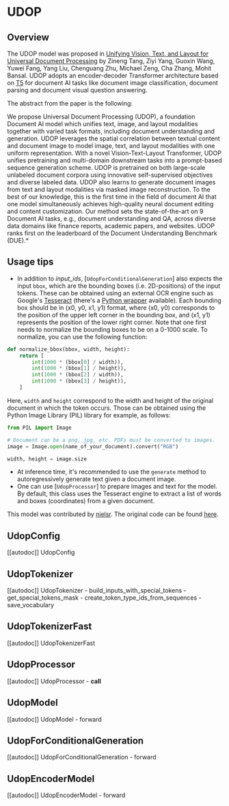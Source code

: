 <!--Copyright 2024 The HuggingFace Team. All rights reserved.

Licensed under the Apache License, Version 2.0 (the "License"); you may not use this file except in compliance with
the License. You may obtain a copy of the License at

http://www.apache.org/licenses/LICENSE-2.0

Unless required by applicable law or agreed to in writing, software distributed under the License is distributed on
an "AS IS" BASIS, WITHOUT WARRANTIES OR CONDITIONS OF ANY KIND, either express or implied. See the License for the
specific language governing permissions and limitations under the License.
-->

# UDOP

## Overview

The UDOP model was proposed in [Unifying Vision, Text, and Layout for Universal Document Processing](https://arxiv.org/abs/2212.02623) by Zineng Tang, Ziyi Yang, Guoxin Wang, Yuwei Fang, Yang Liu, Chenguang Zhu, Michael Zeng, Cha Zhang, Mohit Bansal.
UDOP adopts an encoder-decoder Transformer architecture based on [T5](t5) for document AI tasks like document image classification, document parsing and document visual question answering.

The abstract from the paper is the following:

We propose Universal Document Processing (UDOP), a foundation Document AI model which unifies text, image, and layout modalities together with varied task formats, including document understanding and generation. UDOP leverages the spatial correlation between textual content and document image to model image, text, and layout modalities with one uniform representation. With a novel Vision-Text-Layout Transformer, UDOP unifies pretraining and multi-domain downstream tasks into a prompt-based sequence generation scheme. UDOP is pretrained on both large-scale unlabeled document corpora using innovative self-supervised objectives and diverse labeled data. UDOP also learns to generate document images from text and layout modalities via masked image reconstruction. To the best of our knowledge, this is the first time in the field of document AI that one model simultaneously achieves high-quality neural document editing and content customization. Our method sets the state-of-the-art on 9 Document AI tasks, e.g., document understanding and QA, across diverse data domains like finance reports, academic papers, and websites. UDOP ranks first on the leaderboard of the Document Understanding Benchmark (DUE).*

## Usage tips

- In addition to *input_ids*, [`UdopForConditionalGeneration`] also expects the input `bbox`, which are
  the bounding boxes (i.e. 2D-positions) of the input tokens. These can be obtained using an external OCR engine such
  as Google's [Tesseract](https://github.com/tesseract-ocr/tesseract) (there's a [Python wrapper](https://pypi.org/project/pytesseract/) available). Each bounding box should be in (x0, y0, x1, y1) format, where (x0, y0) corresponds to the position of the upper left corner in the bounding box, and (x1, y1) represents the
  position of the lower right corner. Note that one first needs to normalize the bounding boxes to be on a 0-1000
  scale. To normalize, you can use the following function:

```python
def normalize_bbox(bbox, width, height):
    return [
        int(1000 * (bbox[0] / width)),
        int(1000 * (bbox[1] / height)),
        int(1000 * (bbox[2] / width)),
        int(1000 * (bbox[3] / height)),
    ]
```

Here, `width` and `height` correspond to the width and height of the original document in which the token
occurs. Those can be obtained using the Python Image Library (PIL) library for example, as follows:

```python
from PIL import Image

# Document can be a png, jpg, etc. PDFs must be converted to images.
image = Image.open(name_of_your_document).convert("RGB")

width, height = image.size
```

- At inference time, it's recommended to use the `generate` method to autoregressively generate text given a document image.
- One can use [`UdopProcessor`] to prepare images and text for the model. By default, this class uses the Tesseract engine to extract a list of words
and boxes (coordinates) from a given document.

This model was contributed by [nielsr](https://huggingface.co/nielsr).
The original code can be found [here](https://github.com/microsoft/UDOP).


## UdopConfig

[[autodoc]] UdopConfig

## UdopTokenizer

[[autodoc]] UdopTokenizer
    - build_inputs_with_special_tokens
    - get_special_tokens_mask
    - create_token_type_ids_from_sequences
    - save_vocabulary

## UdopTokenizerFast

[[autodoc]] UdopTokenizerFast

## UdopProcessor

[[autodoc]] UdopProcessor
    - __call__

## UdopModel

[[autodoc]] UdopModel
    - forward

## UdopForConditionalGeneration

[[autodoc]] UdopForConditionalGeneration
    - forward

## UdopEncoderModel

[[autodoc]] UdopEncoderModel
    - forward